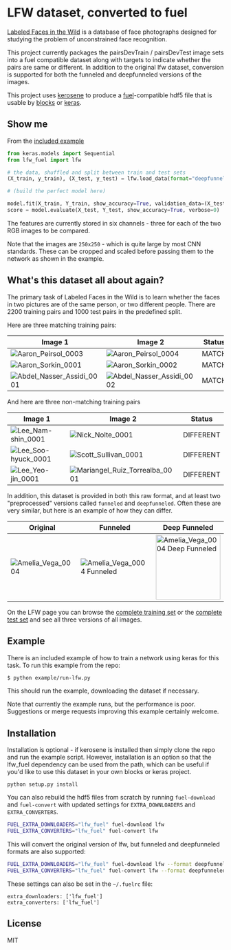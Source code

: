 # LFW dataset, converted to fuel

[Labeled Faces in the Wild](http://vis-www.cs.umass.edu/lfw/) is a database of face photographs
designed for studying the problem of unconstrained face recognition.

This project currently packages the pairsDevTrain / pairsDevTest
image sets into a fuel compatible dataset along with targets
to indicate whether the pairs are same or different. In addition
to the original lfw dataset, conversion is supported for both
the funneled and deepfunneled versions of the images.

This project uses [kerosene](https://github.com/dribnet/kerosene) to produce a [fuel](https://github.com/mila-udem/fuel)-compatible
hdf5 file that is usable by [blocks](https://github.com/mila-udem/blocks) or [keras](https://github.com/fchollet/keras).

## Show me

From the [included example](https://github.com/dribnet/lfw_fuel/blob/master/example/run-lfw.py)

```python
from keras.models import Sequential
from lfw_fuel import lfw

# the data, shuffled and split between train and test sets
(X_train, y_train), (X_test, y_test) = lfw.load_data(format="deepfunneled")

# (build the perfect model here)

model.fit(X_train, Y_train, show_accuracy=True, validation_data=(X_test, Y_test))
score = model.evaluate(X_test, Y_test, show_accuracy=True, verbose=0)
```

The features are currently stored in six channels - three for each
of the two RGB images to be compared.

Note that the images are `250x250` - which is quite large by most
CNN standards. These can be cropped and scaled before passing them
to the network as shown in the example.

## What's this dataset all about again?

The primary task of Labeled Faces in the Wild is to learn whether the faces
in two pictures are of the same person, or two different people. There are
2200 training pairs and 1000 test pairs in the predefined split.

Here are three matching training pairs:

| Image 1 | Image 2 | Status |
|---------|---------|--------|
| ![Aaron_Peirsol_0003](http://vis-www.cs.umass.edu/lfw/images/Aaron_Peirsol/Aaron_Peirsol_0003.jpg "Aaron_Peirsol_0003") | ![Aaron_Peirsol_0004](http://vis-www.cs.umass.edu/lfw/images/Aaron_Peirsol/Aaron_Peirsol_0004.jpg "Aaron_Peirsol_0004") | MATCH |
| ![Aaron_Sorkin_0001](http://vis-www.cs.umass.edu/lfw/images/Aaron_Sorkin/Aaron_Sorkin_0001.jpg "Aaron_Sorkin_0001") | ![Aaron_Sorkin_0002](http://vis-www.cs.umass.edu/lfw/images/Aaron_Sorkin/Aaron_Sorkin_0002.jpg "Aaron_Sorkin_0002") | MATCH |
| ![Abdel_Nasser_Assidi_0001](http://vis-www.cs.umass.edu/lfw/images/Abdel_Nasser_Assidi/Abdel_Nasser_Assidi_0001.jpg "Abdel_Nasser_Assidi_0001") | ![Abdel_Nasser_Assidi_0002](http://vis-www.cs.umass.edu/lfw/images/Abdel_Nasser_Assidi/Abdel_Nasser_Assidi_0002.jpg "Abdel_Nasser_Assidi_0002") | MATCH |

And here are three non-matching training pairs

| Image 1 | Image 2 | Status |
|---------|---------|--------|
| ![Lee_Nam-shin_0001](http://vis-www.cs.umass.edu/lfw/images/Lee_Nam-shin/Lee_Nam-shin_0001.jpg "Lee_Nam-shin_0001") | ![Nick_Nolte_0001](http://vis-www.cs.umass.edu/lfw/images/Nick_Nolte/Nick_Nolte_0001.jpg "Nick_Nolte_0001") | DIFFERENT |
| ![Lee_Soo-hyuck_0001](http://vis-www.cs.umass.edu/lfw/images/Lee_Soo-hyuck/Lee_Soo-hyuck_0001.jpg "Lee_Soo-hyuck_0001") | ![Scott_Sullivan_0001](http://vis-www.cs.umass.edu/lfw/images/Scott_Sullivan/Scott_Sullivan_0001.jpg "Scott_Sullivan_0001") | DIFFERENT |
| ![Lee_Yeo-jin_0001](http://vis-www.cs.umass.edu/lfw/images/Lee_Yeo-jin/Lee_Yeo-jin_0001.jpg "Lee_Yeo-jin_0001") | ![Mariangel_Ruiz_Torrealba_0001](http://vis-www.cs.umass.edu/lfw/images/Mariangel_Ruiz_Torrealba/Mariangel_Ruiz_Torrealba_0001.jpg "Mariangel_Ruiz_Torrealba_0001") | DIFFERENT |


In addition, this dataset is provided in both this raw format, and at
least two "preprocessed" versions called `funneled` and `deepfunneled`.
Often these are very similar, but here is an example of how they can differ.

| Original | Funneled | Deep Funneled |
|---------|---------|--------|
| ![Amelia_Vega_0004](http://vis-www.cs.umass.edu/lfw/images/Amelia_Vega/Amelia_Vega_0004.jpg "Amelia_Vega_0004") | ![Amelia_Vega_0004 Funneled](http://vis-www.cs.umass.edu/lfw/images_funneled/Amelia_Vega/Amelia_Vega_0004.jpg "Amelia_Vega_0004 Funneled") | <img alt="Amelia_Vega_0004 Deep Funneled" src="http://vis-www.cs.umass.edu/lfw/images_deepfunneled/Amelia_Vega/Amelia_Vega_0004.jpg" width="150" height="150" /> |

On the LFW page you can browse the [complete training set](http://vis-www.cs.umass.edu/lfw/devTrain.html) or the [complete test set](http://vis-www.cs.umass.edu/lfw/devTest.html) and see all three versions of all images.

## Example

There is an included example of how to train a network using
keras for this task. To run this example from the repo:

```bash
$ python example/run-lfw.py
```

This should run the example, downloading the dataset if necessary.

Note that currently the example runs, but the performance is poor.
Suggestions or merge requests improving this example certainly welcome.

## Installation

Installation is optional - if kerosene is installed then simply clone
the repo and run the example script. However, installation is an option
so that the lfw_fuel dependency can be used from the path, which can
be useful if you'd like to use this dataset in your own blocks or
keras project.

```
python setup.py install
```

You can also rebuild the hdf5 files from scratch by running 
`fuel-download` and `fuel-convert` with updated settings for
`EXTRA_DOWNLOADERS` and `EXTRA_CONVERTERS`.

```bash
FUEL_EXTRA_DOWNLOADERS="lfw_fuel" fuel-download lfw
FUEL_EXTRA_CONVERTERS="lfw_fuel" fuel-convert lfw
```

This will convert the original version of lfw, but funneled and
deepfunneled formats are also supported:

```bash
FUEL_EXTRA_DOWNLOADERS="lfw_fuel" fuel-download lfw --format deepfunneled
FUEL_EXTRA_CONVERTERS="lfw_fuel" fuel-convert lfw --format deepfunneled
```

These settings can also be set in the `~/.fuelrc` file:

```
extra_downloaders: ['lfw_fuel']
extra_converters: ['lfw_fuel']
```

## License

MIT
